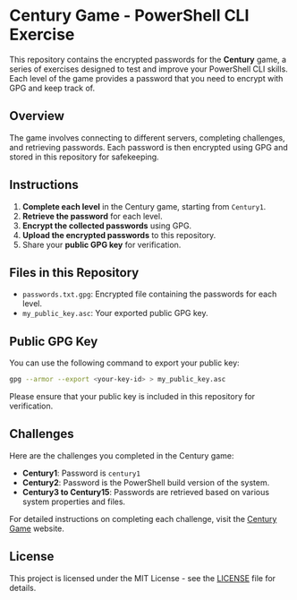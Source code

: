 # Century Game - PowerShell CLI Exercise

This repository contains the encrypted passwords for the **Century** game, a series of exercises designed to test and improve your PowerShell CLI skills. Each level of the game provides a password that you need to encrypt with GPG and keep track of.

## Overview

The game involves connecting to different servers, completing challenges, and retrieving passwords. Each password is then encrypted using GPG and stored in this repository for safekeeping.

## Instructions

1. **Complete each level** in the Century game, starting from `Century1`.
2. **Retrieve the password** for each level.
3. **Encrypt the collected passwords** using GPG.
4. **Upload the encrypted passwords** to this repository.
5. Share your **public GPG key** for verification.

## Files in this Repository

- `passwords.txt.gpg`: Encrypted file containing the passwords for each level.
- `my_public_key.asc`: Your exported public GPG key.

## Public GPG Key

You can use the following command to export your public key:

```bash
gpg --armor --export <your-key-id> > my_public_key.asc
```

Please ensure that your public key is included in this repository for verification.

## Challenges

Here are the challenges you completed in the Century game:

- **Century1**: Password is `century1`
- **Century2**: Password is the PowerShell build version of the system.
- **Century3 to Century15**: Passwords are retrieved based on various system properties and files.

For detailed instructions on completing each challenge, visit the [Century Game](https://century.underthewire.tech) website.

## License

This project is licensed under the MIT License - see the [LICENSE](LICENSE) file for details.
```
